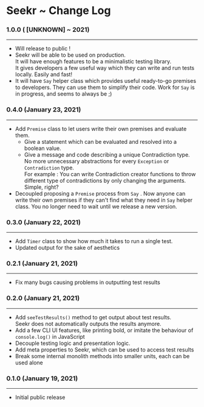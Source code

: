 # Seekr ~ Change Log

### 1.0.0 ( [UNKNOWN] ~ 2021)

---

- Will release to public !
- Seekr will be able to be used on production.<br>It will have enough features to be a minimalistic testing library.<br>It gives developers a few useful way which they can write and run tests locally. Easily and fast!<br>
- It will have `Say` helper class which provides useful ready-to-go premises to developers. They can use them to simplify their code. Work for `Say` is in progress, and seems to always be ;)

### 0.4.0 (January 23, 2021)

---

- Add `Premise` class to let users write their own premises and evaluate them.
  - Give a statement which can be evaluated and resolved into a boolean value.
  - Give a message and code describing a unique Contradiction type.<br>No more unnecessary abstractions for every `Exception` or `Contradiction` type.<br>For example : You can write Contradiction creator functions to throw different type of contradictions by only changing the arguments. Simple, right?
- Decoupled proposing a `Premise` process from `Say` . Now anyone can write their own premises if they can't find what they need in  `Say` helper class. You no longer need to wait until we release a new version.

### 0.3.0 (January 22, 2021)

---

- Add `Timer` class to show how much it takes to run a single test.
- Updated output for the sake of aesthetics

### 0.2.1 (January 21, 2021)

---

- Fix many bugs causing problems in outputting test results

### 0.2.0 (January 21, 2021)

---

- Add `seeTestResults()` method to get output about test results. <br>Seekr does not automatically outputs the results anymore.
- Add a few CLI UI features, like printing bold, or imitate the behaviour of `console.log()` in JavaScript
- Decouple testing logic and presentation logic.
- Add meta properties to Seekr, which can be used to access test results
- Break some internal monolith methods into smaller units, each can be used alone

### 0.1.0 (January 19, 2021) 

---

- Initial public release
